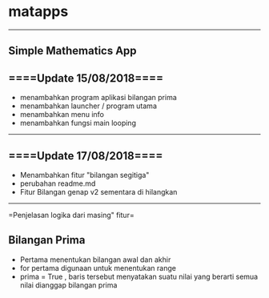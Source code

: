 # matapps
---
Simple Mathematics App
---
====Update 15/08/2018====
---
- menambahkan program aplikasi bilangan prima
- menambahkan launcher / program utama
- menambahkan menu info
- menambahkan fungsi main looping
---
====Update 17/08/2018====
---
- Menambahkan fitur "bilangan segitiga"
- perubahan readme.md
- Fitur Bilangan genap v2 sementara di hilangkan
---
=Penjelasan logika dari masing" fitur=
## Bilangan Prima
- Pertama menentukan bilangan awal dan akhir
- for pertama digunaan untuk menentukan range 
- prima = True , baris tersebut menyatakan suatu nilai yang berarti semua nilai dianggap bilangan prima